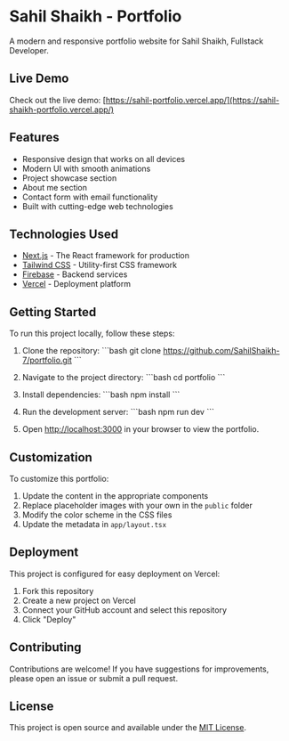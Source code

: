 # Sahil Shaikh - Portfolio

A modern and responsive portfolio website for Sahil Shaikh, Fullstack Developer.


## Live Demo

Check out the live demo: [https://sahil-portfolio.vercel.app/](https://sahil-shaikh-portfolio.vercel.app/)

## Features

- Responsive design that works on all devices
- Modern UI with smooth animations
- Project showcase section
- About me section
- Contact form with email functionality
- Built with cutting-edge web technologies

## Technologies Used

- [Next.js](https://nextjs.org/) - The React framework for production
- [Tailwind CSS](https://tailwindcss.com/) - Utility-first CSS framework
- [Firebase](https://firebase.google.com/) - Backend services
- [Vercel](https://vercel.com) - Deployment platform

## Getting Started

To run this project locally, follow these steps:

1. Clone the repository:
   \`\`\`bash
   git clone https://github.com/SahilShaikh-7/portfolio.git
   \`\`\`

2. Navigate to the project directory:
   \`\`\`bash
   cd portfolio
   \`\`\`

3. Install dependencies:
   \`\`\`bash
   npm install
   \`\`\`

4. Run the development server:
   \`\`\`bash
   npm run dev
   \`\`\`

5. Open [http://localhost:3000](http://localhost:3000) in your browser to view the portfolio.

## Customization

To customize this portfolio:

1. Update the content in the appropriate components
2. Replace placeholder images with your own in the `public` folder
3. Modify the color scheme in the CSS files
4. Update the metadata in `app/layout.tsx`

## Deployment

This project is configured for easy deployment on Vercel:

1. Fork this repository
2. Create a new project on Vercel
3. Connect your GitHub account and select this repository
4. Click "Deploy"

## Contributing

Contributions are welcome! If you have suggestions for improvements, please open an issue or submit a pull request.

## License

This project is open source and available under the [MIT License](./LICENSE).
